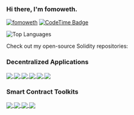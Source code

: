 ### Hi there, I'm fomoweth.

[![fomoweth](https://img.shields.io/static/v1?label=&message=fomoweth&color=black&logo=ethereum&logoColor=white)](https://rkim.xyz)
[![CodeTime Badge](https://shields.jannchie.com/endpoint?style=plastic&color=50&url=https%3A%2F%2Fapi.codetime.dev%2Fv3%2Fusers%2Fshield%3Fuid%3D1656&cacheSeconds=300)](https://codetime.dev)

![Top Languages](https://github-readme-stats.vercel.app/api/top-langs/?username=fomoweth&layout=compact&theme=github_dark&langs_count=10&hide=html,css)

Check out my open-source Solidity repositories:

### Decentralized Applications

<div>
  <a href="https://github.com/fomoweth/chainlink-router">
    <img align="center" src="https://github-readme-stats.vercel.app/api/pin/?username=fomoweth&repo=chainlink-router&theme=github_dark&description_lines_count=3" />
  </a>
  <a href="https://github.com/fomoweth/account-abstraction">
    <img align="center" src="https://github-readme-stats.vercel.app/api/pin/?username=fomoweth&repo=account-abstraction&theme=github_dark&description_lines_count=3" />
  </a>
  <a href="https://github.com/fomoweth/route-processor">
    <img align="center" src="https://github-readme-stats.vercel.app/api/pin/?username=fomoweth&repo=route-processor&theme=github_dark&description_lines_count=3" />
  </a>
  <a href="https://github.com/fomoweth/aggregation-router">
    <img align="center" src="https://github-readme-stats.vercel.app/api/pin/?username=fomoweth&repo=aggregation-router&theme=github_dark&description_lines_count=3" />
  </a>
  <a href="https://github.com/fomoweth/leveraged-position">
    <img align="center" src="https://github-readme-stats.vercel.app/api/pin/?username=fomoweth&repo=leveraged-position&theme=github_dark&description_lines_count=3" />
  </a>
  <a href="https://github.com/fomoweth/flashloan-aggregator">
    <img align="center" src="https://github-readme-stats.vercel.app/api/pin/?username=fomoweth&repo=flashloan-aggregator&theme=github_dark&description_lines_count=3" />
  </a>
</div>

### Smart Contract Toolkits

<div>
  <a href="https://github.com/fomoweth/createx">
    <img align="center" src="https://github-readme-stats.vercel.app/api/pin/?username=fomoweth&repo=createx&theme=github_dark&description_lines_count=3" />
  </a>
  <a href="https://github.com/fomoweth/proxy-forge">
    <img align="center" src="https://github-readme-stats.vercel.app/api/pin/?username=fomoweth&repo=proxy-forge&theme=github_dark&description_lines_count=3" />
  </a>
  <a href="https://github.com/fomoweth/storage-slot">
    <img align="center" src="https://github-readme-stats.vercel.app/api/pin/?username=fomoweth&repo=storage-slot&theme=github_dark&description_lines_count=3" />
  </a>
  <a href="https://github.com/fomoweth/permit-utils">
    <img align="center" src="https://github-readme-stats.vercel.app/api/pin/?username=fomoweth&repo=permit-utils&theme=github_dark&description_lines_count=3" />
  </a>
</div>
